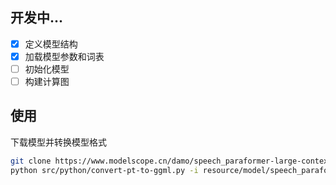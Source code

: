 ## 开发中...

-[x] 定义模型结构
-[x] 加载模型参数和词表
-[ ] 初始化模型
-[ ] 构建计算图

## 使用

下载模型并转换模型格式

```bash
git clone https://www.modelscope.cn/damo/speech_paraformer-large-contextual_asr_nat-zh-cn-16k-common-vocab8404.git resource/model
python src/python/convert-pt-to-ggml.py -i resource/model/speech_paraformer-large-contextual_asr_nat-zh-cn-16k-common-vocab8404 -o resource/model
```